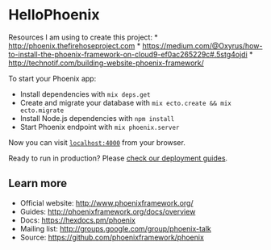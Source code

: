 # HelloPhoenix

Resources I am using to create this project:
    * http://phoenix.thefirehoseproject.com
    * https://medium.com/@Oxyrus/how-to-install-the-phoenix-framework-on-cloud9-ef0ac265229c#.5stg4ojdi
    * http://technotif.com/building-website-phoenix-framework/


To start your Phoenix app:

  * Install dependencies with `mix deps.get`
  * Create and migrate your database with `mix ecto.create && mix ecto.migrate`
  * Install Node.js dependencies with `npm install`
  * Start Phoenix endpoint with `mix phoenix.server`

Now you can visit [`localhost:4000`](http://localhost:4000) from your browser.

Ready to run in production? Please [check our deployment guides](http://www.phoenixframework.org/docs/deployment).

## Learn more

  * Official website: http://www.phoenixframework.org/
  * Guides: http://phoenixframework.org/docs/overview
  * Docs: https://hexdocs.pm/phoenix
  * Mailing list: http://groups.google.com/group/phoenix-talk
  * Source: https://github.com/phoenixframework/phoenix
